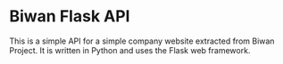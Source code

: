 # Biwan Flask API
This is a simple API for a simple company website extracted from Biwan Project. It is written in Python and uses the Flask web framework.